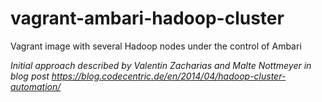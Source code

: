 # vagrant-ambari-hadoop-cluster
Vagrant image with several Hadoop nodes under the control of Ambari

_Initial approach described by Valentin Zacharias and Malte Nottmeyer in blog post https://blog.codecentric.de/en/2014/04/hadoop-cluster-automation/_
